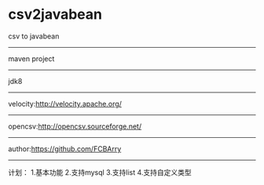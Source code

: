 # csv2javabean
csv to javabean

------------------------------------
maven project

------------------------------------
jdk8

------------------------------------
velocity:http://velocity.apache.org/

------------------------------------
opencsv:http://opencsv.sourceforge.net/

------------------------------------
author:https://github.com/FCBArry

------------------------------------
计划：
1.基本功能
2.支持mysql
3.支持list
4.支持自定义类型